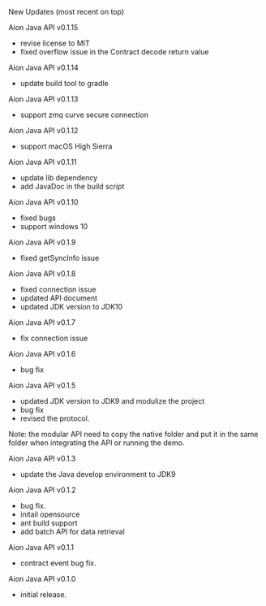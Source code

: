 New Updates (most recent on top)

Aion Java API v0.1.15
- revise license to MIT
- fixed overflow issue in the Contract decode return value

Aion Java API v0.1.14
- update build tool to gradle

Aion Java API v0.1.13
- support zmq curve secure connection

Aion Java API v0.1.12
- support macOS High Sierra

Aion Java API v0.1.11
- update lib dependency
- add JavaDoc in the build script

Aion Java API v0.1.10
- fixed bugs
- support windows 10

Aion Java API v0.1.9
- fixed getSyncInfo issue

Aion Java API v0.1.8
- fixed connection issue
- updated API document
- updated JDK version to JDK10

Aion Java API v0.1.7
- fix connection issue

Aion Java API v0.1.6
- bug fix

Aion Java API v0.1.5
- updated JDK version to JDK9 and modulize the project
- bug fix
- revised the protocol.

Note:
the modular API need to copy the native folder and put it in the same folder when integrating the API or running the demo.

Aion Java API v0.1.3
- update the Java develop environment to JDK9

Aion Java API v0.1.2
- bug fix.
- initail opensource
- ant build support
- add batch API for data retrieval

Aion Java API v0.1.1
- contract event bug fix.

Aion Java API v0.1.0
- initial release.
